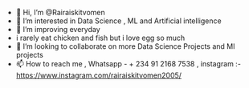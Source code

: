 - 👋 Hi, I’m @Rairaiskitvomen
- 👀 I’m interested in Data Science , ML and Artificial intelligence
- 🌱 I’m improving everyday
- i rarely eat chicken and fish but i love egg so much
- 💞️ I’m looking to collaborate on more Data Science Projects and Ml projects
- 📫 How to reach me , Whatsapp - + 234 91 2168 7538 , instagram :- https://www.instagram.com/rairaiskitvomen2005/

<!---
Rairaiskitvomen/Rairaiskitvomen is a ✨ special ✨ repository because its `README.md` (this file) appears on your GitHub profile.
You can click the Preview link to take a look at your changes.
--->

